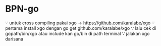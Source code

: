 # BPN-go

∵ untuk cross compiling pakai xgo → https://github.com/karalabe/xgo
∵ pertama install xgo dengan go get github.com/karalabe/xgo
∵ lalu cek di gopath/bin/xgo atau include kan go/bin di path terminal
∵ jalakan xgo darisana
